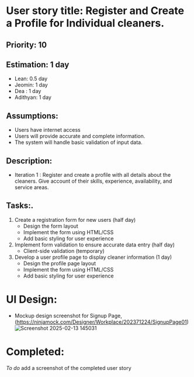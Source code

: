 
# User story title: Register and Create a Profile for Individual cleaners.

## Priority: 10 
## Estimation: 1 day
- Lean: 0.5 day
- Jeomin: 1 day
- Dea : 1 day
- Adithyan: 1 day

## Assumptions:
- Users have internet access
- Users will provide accurate and complete information.
- The system will handle basic validation of input data.

## Description: 
- Iteration 1 : Register and create a profile with all details about the cleaners. Give account of their skills, experience, availability, and service areas.

## Tasks:.
1. Create a registration form for new users (half day)
    - Design the form layout
    - Implement the form using HTML/CSS
    - Add basic styling for user experience
2. Implement form validation to ensure accurate data entry (half day)
    - Client-side validation (temporary)
3. Develop a user profile page to display cleaner information (1 day)
    - Design the profile page layout
    - Implement the form using HTML/CSS
    - Add basic styling for user experience

# UI Design:
* Mockup design screenshot for Signup Page,(https://ninjamock.com/Designer/Workplace/202371224/SignupPage01)
![Screenshot 2025-02-13 145031](https://github.com/user-attachments/assets/48aaa55b-70eb-4bf8-a81f-10c048a85354)

# Completed:
*To do* add a screenshot of the completed user story
